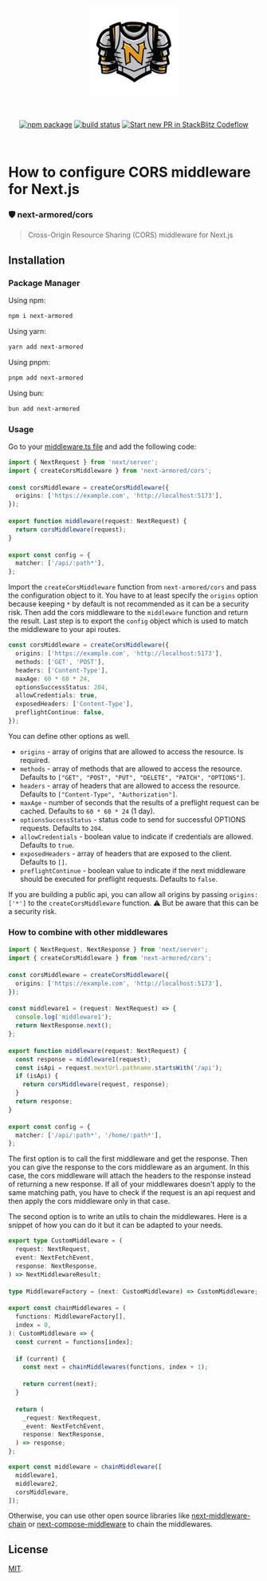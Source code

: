 <p align="center">
  <a 
  href="https://raw.githubusercontent.com/marek-e/next-armored/master/assets/n-armor.svg" target="_blank" rel="noopener noreferrer">
    <img width="180" src="https://raw.githubusercontent.com/marek-e/next-armored/master/assets/n-armor.svg" alt="next-armored logo">
  </a>
</p>
<br/>
<p align="center">
  <a href="https://npmjs.com/package/next-armored"><img src="https://img.shields.io/npm/v/next-armored.svg" alt="npm package"></a>
  <a href="https://github.com/marek-e/next-armored/actions/workflows/ci.yml"><img src="https://github.com/marek-e/next-armored/actions/workflows/ci.yml/badge.svg?branch=master" alt="build status"></a>
  <a href="https://pr.new/marek-e/next-armored"><img src="https://developer.stackblitz.com/img/start_pr_dark_small.svg" alt="Start new PR in StackBlitz Codeflow"></a>
</p>
<br/>

# How to configure CORS middleware for Next.js

### 🛡️ next-armored/cors

> Cross-Origin Resource Sharing (CORS) middleware for Next.js

## Installation

### Package Manager

Using npm:

```bash
npm i next-armored
```

Using yarn:

```bash
yarn add next-armored
```

Using pnpm:

```bash
pnpm add next-armored
```

Using bun:

```bash
bun add next-armored
```

### Usage

Go to your [middleware.ts file](./src/middleware.ts) and add the following code:

```typescript middleware.ts
import { NextRequest } from 'next/server';
import { createCorsMiddleware } from 'next-armored/cors';

const corsMiddleware = createCorsMiddleware({
  origins: ['https://example.com', 'http://localhost:5173'],
});

export function middleware(request: NextRequest) {
  return corsMiddleware(request);
}

export const config = {
  matcher: ['/api/:path*'],
};
```

Import the `createCorsMiddleware` function from `next-armored/cors` and pass the configuration object to it.
You have to at least specify the `origins` option because keeping `*` by default is not recommended as it can be a security risk.
Then add the cors middleware to the `middleware` function and return the result.
Last step is to export the `config` object which is used to match the middleware to your api routes.

```typescript
const corsMiddleware = createCorsMiddleware({
  origins: ['https://example.com', 'http://localhost:5173'],
  methods: ['GET', 'POST'],
  headers: ['Content-Type'],
  maxAge: 60 * 60 * 24,
  optionsSuccessStatus: 204,
  allowCredentials: true,
  exposedHeaders: ['Content-Type'],
  preflightContinue: false,
});
```

You can define other options as well.

- `origins` - array of origins that are allowed to access the resource. Is required.
- `methods` - array of methods that are allowed to access the resource. Defaults to `["GET", "POST", "PUT", "DELETE", "PATCH", "OPTIONS"]`.
- `headers` - array of headers that are allowed to access the resource. Defaults to `["Content-Type", "Authorization"]`.
- `maxAge` - number of seconds that the results of a preflight request can be cached. Defaults to `60 * 60 * 24` (1 day).
- `optionsSuccessStatus` - status code to send for successful OPTIONS requests. Defaults to `204`.
- `allowCredentials` - boolean value to indicate if credentials are allowed. Defaults to `true`.
- `exposedHeaders` - array of headers that are exposed to the client. Defaults to `[]`.
- `preflightContinue` - boolean value to indicate if the next middleware should be executed for preflight requests. Defaults to `false`.

If you are building a public api, you can allow all origins by passing `origins: ['*']` to the `createCorsMiddleware` function.
⚠️ But be aware that this can be a security risk.

### How to combine with other middlewares

```typescript middleware.ts
import { NextRequest, NextResponse } from 'next/server';
import { createCorsMiddleware } from 'next-armored/cors';

const corsMiddleware = createCorsMiddleware({
  origins: ['https://example.com', 'http://localhost:5173'],
});

const middleware1 = (request: NextRequest) => {
  console.log('middleware1');
  return NextResponse.next();
};

export function middleware(request: NextRequest) {
  const response = middleware1(request);
  const isApi = request.nextUrl.pathname.startsWith('/api');
  if (isApi) {
    return corsMiddleware(request, response);
  }
  return response;
}

export const config = {
  matcher: ['/api/:path*', '/home/:path*'],
};
```

The first option is to call the first middleware and get the response.
Then you can give the response to the cors middleware as an argument.
In this case, the cors middleware will attach the headers to the response instead of returning a new response.
If all of your middlewares doesn't apply to the same matching path, you have to check if the request is an api request and then apply the cors middleware only in that case.

The second option is to write an utils to chain the middlewares. Here is a snippet of how you can do it but it can be adapted to your needs.

```typescript chainMiddlewares.ts
export type CustomMiddleware = (
  request: NextRequest,
  event: NextFetchEvent,
  response: NextResponse,
) => NextMiddlewareResult;

type MiddlewareFactory = (next: CustomMiddleware) => CustomMiddleware;

export const chainMiddlewares = (
  functions: MiddlewareFactory[],
  index = 0,
): CustomMiddleware => {
  const current = functions[index];

  if (current) {
    const next = chainMiddlewares(functions, index + 1);

    return current(next);
  }

  return (
    _request: NextRequest,
    _event: NextFetchEvent,
    response: NextResponse,
  ) => response;
};
```

```typescript middlewares.ts
export const middleware = chainMiddleware([
  middleware1,
  middleware2,
  corsMiddleware,
]);
```

Otherwise, you can use other open source libraries like [next-middleware-chain](https://github.com/HamedBahram/next-middleware-chain) or [next-compose-middleware](https://github.com/kj455/next-compose-middleware) to chain the middlewares.

## License

[MIT](LICENSE).
